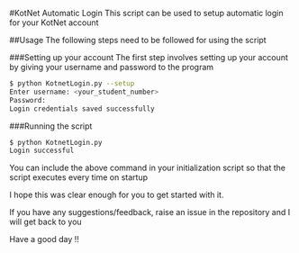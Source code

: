 #KotNet Automatic Login
This script can be used to setup automatic login for your KotNet account

##Usage
The following steps need to be followed for using the script

###Setting up your account
The first step involves setting up your account by giving your username and password to the program

``` sh
$ python KotnetLogin.py --setup
Enter username: <your_student_number>
Password:
Login credentials saved successfully
```

###Running the script

``` sh
$ python KotnetLogin.py
Login successful
```

You can include the above command in your initialization script so that the script executes every time on startup

I hope this was clear enough for you to get started with it.

If you have any suggestions/feedback, raise an issue in the repository and I will get back to you

Have a good day !!